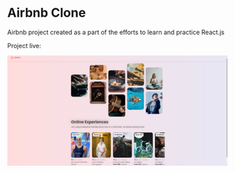 # Airbnb Clone
Airbnb project created as a part of the efforts to learn and practice React.js

Project live:

[![Airbnb Clone img](https://github.com/will-s-205/will-s-205.github.io/blob/dd92717d5bc860369c84390ac926e0986c0894c7/fcc-portfolio/img/Airbnb%20big%202023-06-16_22-35-09.jpg)](https://williamstep.com/airbnb-clone/)
